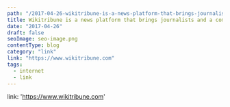 ```yaml
---
path: "/2017-04-26-wikitribune-is-a-news-platform-that-brings-journalists-and-a-community-of-volunteers-together/"
title: Wikitribune is a news platform that brings journalists and a community of volunteers together.
date: "2017-04-26"
draft: false
seoImage: seo-image.png
contentType: blog
category: "link"
link: "https://www.wikitribune.com"
tags:
  - internet
  - link
---
```


link: 'https://www.wikitribune.com'
